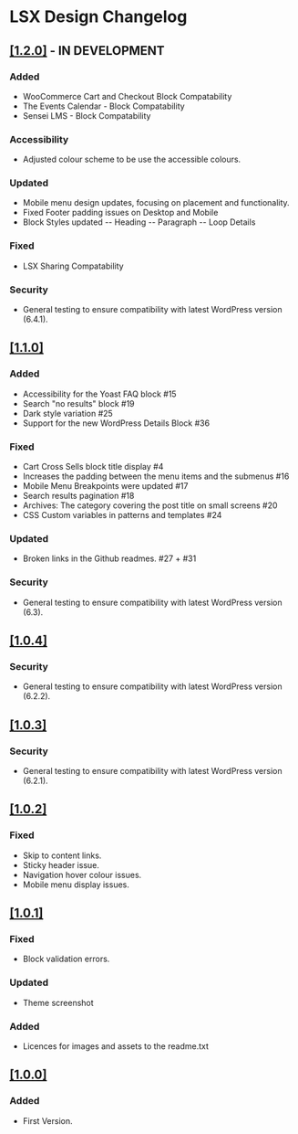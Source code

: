 # LSX Design Changelog

## [[1.2.0]](https://github.com/lightspeedwp/lsx-design/releases/tag/1.2.0) - IN DEVELOPMENT

### Added
- WooCommerce Cart and Checkout Block Compatability
- The Events Calendar - Block Compatability
- Sensei LMS - Block Compatability

### Accessibility
- Adjusted colour scheme to be use the accessible colours.

### Updated
- Mobile menu design updates, focusing on placement and functionality.
- Fixed Footer padding issues on Desktop and Mobile
- Block Styles updated
-- Heading
-- Paragraph
-- Loop Details

### Fixed
- LSX Sharing Compatability

### Security
- General testing to ensure compatibility with latest WordPress version (6.4.1).

## [[1.1.0]](https://github.com/lightspeedwp/lsx-design/releases/tag/1.1.0)

### Added
- Accessibility for the Yoast FAQ block #15
- Search "no results" block #19
- Dark style variation #25
- Support for the new WordPress Details Block #36

### Fixed
- Cart Cross Sells block title display #4
- Increases the padding between the menu items and the submenus #16
- Mobile Menu Breakpoints were updated #17
- Search results pagination #18
- Archives: The category covering the post title on small screens #20
- CSS Custom variables in patterns and templates #24

### Updated
- Broken links in the Github readmes. #27 + #31

### Security
- General testing to ensure compatibility with latest WordPress version (6.3).

## [[1.0.4]](https://github.com/lightspeedwp/lsx-design/releases/tag/1.0.4)

### Security
- General testing to ensure compatibility with latest WordPress version (6.2.2).

## [[1.0.3]](https://github.com/lightspeedwp/lsx-design/releases/tag/1.0.3)

### Security
- General testing to ensure compatibility with latest WordPress version (6.2.1).

## [[1.0.2]](https://github.com/lightspeedwp/lsx-design/releases/tag/1.0.2)

### Fixed
- Skip to content links.
- Sticky header issue.
- Navigation hover colour issues.
- Mobile menu display issues.

## [[1.0.1]](https://github.com/lightspeedwp/lsx-design/releases/tag/1.0.1)

### Fixed
- Block validation errors.

### Updated
- Theme screenshot

### Added
- Licences for images and assets to the readme.txt

## [[1.0.0]](https://github.com/lightspeedwp/lsx-design/releases/tag/1.0.0)

### Added

- First Version.
